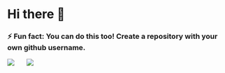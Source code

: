 # Hi there 👋
### ⚡ Fun fact: You can do this too! Create a repository with your own github username.

<img align="" src="https://github-readme-stats.vercel.app/api?username=yashrastogi&show_icons=true&theme=radical" />&emsp;&emsp;<img align="" src="https://github-readme-stats.vercel.app/api/top-langs/?username=yashrastogi&layout=compact" />


<!--
**yashrastogi/yashrastogi** is a ✨ _special_ ✨ repository because its `README.md` (this file) appears on your GitHub profile.

Here are some ideas to get you started:

- 🔭 I’m currently working on ...
- 🌱 I’m currently learning ...
- 👯 I’m looking to collaborate on ...
- 🤔 I’m looking for help with ...
- 💬 Ask me about ...
- 📫 How to reach me: ...
- 😄 Pronouns: ...
- ⚡ Fun fact: ...
-->
